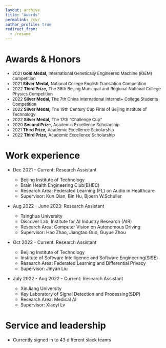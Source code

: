 ```yaml
---
layout: archive
title: "Awards"
permalink: /cv/
author_profile: true
redirect_from:
  - /resume
---
```

# Awards & Honors
<font size=2>
<ul>
<li>2021 <b>Gold Medal,</b>   International Genetically Engineered Machine (iGEM) competition</li>       

<li>2021 <b>Silver Medal,</b> National College English Translation Competition </li>                      

<li>2022 <b>Third Prize,</b>  The 38th Beijing Municipal and Regional National College Physics Competition </li>

<li>2022 <b>Silver Medal, </b>The 7th China International Internet+ College Students Competition</li>

<li>2022 <b>Silver Medal,</b> The 19th Century Cup Final of Beijing Institute of Technology </li>           

<li>2022 <b>Silver Medal,</b> The 17th "Challenge Cup"</li>                                                   

<li>2020 <b>Second Prize,</b> Academic Excellence Scholarship </li>                                            

<li>2021 <b>Third Prize,</b>  Academic Excellence Scholarship </li>                                       

<li>2022 <b>Third Prize,</b>  Academic Excellence Scholarship </li>  
</ul>
</font>

Work experience
======

- Dec 2021 - Current: Research Assistant
  * Beijing Institute of Technology
  * Brain Health Engineering Club(BHEC)
  * Research Area: Federated Learning (FL) on Audio in Healthcare 
  * Supervisor: Kun Qian, Bin Hu, Bjoern W.Schuller

- Aug 2022 - June 2023: Research Assistant
  * Tsinghua University
  * Discover Lab, Institute for AI Industry Research (AIR)
  * Research Area: Computer Vision on Autonomous Driving
  * Supervisor: Hao Zhao, Jiangtao Guo, Guyue Zhou
    
- Oct 2022 - Current: Research Assistant
  * Beijing Institute of Technology
  * Institute of Software Intelligence and Software Engineering(SISE)
  * Research Area: Federated Learning and Differential Privacy
  * Supervisor: Jinyan Liu

- July 2022 - Aug 2022 - Current: Research Assistant
  * XinJiang University
  * Key Laboratory of Signal Detection and Processing(SDP)
  * Research Area: Medical AI
  * Supervisor: Xiaoyi Lv

  

Service and leadership
======
* Currently signed in to 43 different slack teams
